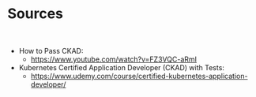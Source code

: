 # Sources

<br>

* How to Pass CKAD:
    * https://www.youtube.com/watch?v=FZ3VQC-aRmI
* Kubernetes Certified Application Developer (CKAD) with Tests:
    * https://www.udemy.com/course/certified-kubernetes-application-developer/